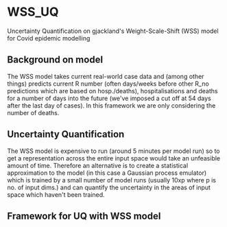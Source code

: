 # WSS_UQ
Uncertainty Quantification on gjackland's Weight-Scale-Shift (WSS) model for Covid epidemic modelling

## Background on model
The WSS model takes current real-world case data and (among other things) predicts current R number (often days/weeks before other R_no predictions which are based on hosp./deaths), hospitalisations and deaths for a number of days into the future (we've imposed a cut off at 54 days after the last day of cases). In this framework we are only considering the number of deaths.

## Uncertainty Quantification
The WSS model is expensive to run (around 5 minutes per model run) so to get a representation across the entire input space would take an unfeasible amount of time. Therefore an alternative is to create a statistical approximation to the model (in this case a Gaussian process emulator) which is trained by a small number of model runs (usually 10xp where p is no. of input dims.) and can quantify the uncertainty in the areas of input space which haven't been trained.

## Framework for UQ with WSS model
